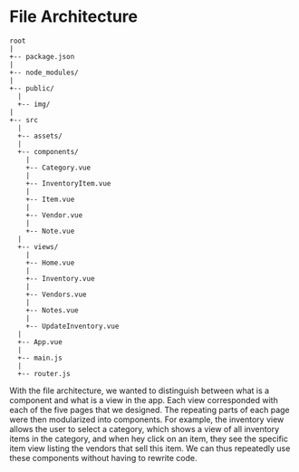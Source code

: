 # File Architecture

```
root
|
+-- package.json
| 
+-- node_modules/
|
+-- public/
  |
  +-- img/
|
+-- src
  |
  +-- assets/
  |
  +-- components/
    |
    +-- Category.vue
    |
    +-- InventoryItem.vue
    |
    +-- Item.vue
    |
    +-- Vendor.vue
    |
    +-- Note.vue
  |
  +-- views/
    |
    +-- Home.vue
    |
    +-- Inventory.vue
    |
    +-- Vendors.vue
    |
    +-- Notes.vue
    |
    +-- UpdateInventory.vue
  |
  +-- App.vue
  |
  +-- main.js
  |
  +-- router.js
```

With the file architecture, we wanted to distinguish between what is a component and what is a view in the app. Each view corresponded with each of the five pages that we designed. The repeating parts of each page were then modularized into components. For example, the inventory view allows the user to select a category, which shows a view of all inventory items in the category, and when hey click on an item, they see the specific item view listing the vendors that sell this item. We can thus repeatedly use these components without having to rewrite code.